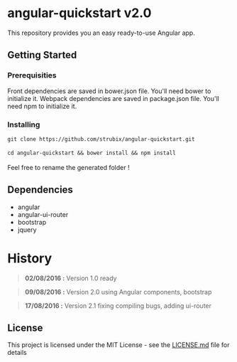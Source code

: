 # angular-quickstart v2.0

This repository provides you an easy ready-to-use Angular app. 

## Getting Started

### Prerequisities

Front dependencies are saved in bower.json file. You'll need bower to initialize it.
Webpack dependencies are saved in package.json file. You'll need npm to initialize it.

### Installing

`git clone https://github.com/strubix/angular-quickstart.git` <br /><br />
`cd angular-quickstart && bower install && npm install` <br /><br />
Feel free to rename the generated folder !

## Dependencies

* angular
* angular-ui-router
* bootstrap
* jquery

# History
>**02/08/2016 :** Version 1.0 ready <br>

>**09/08/2016 :** Version 2.0 using Angular components, bootstrap

>**17/08/2016 :** Version 2.1 fixing compiling bugs, adding ui-router

## License

This project is licensed under the MIT License - see the [LICENSE.md](LICENSE.md) file for details
